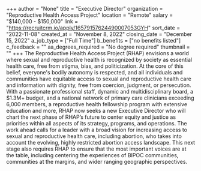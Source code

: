 +++
author = "None"
title = "Executive Director"
organization = "Reproductive Health Access Project"
location = "Remote"
salary = "$140,000 - $150,000"
link = "https://recruitcrm.io/apply/16579157624490007053GYH"
sort_date = "2022-11-08"
created_at = "November 8, 2022"
closing_date = "December 15, 2022"
a_job_type = ["Full Time"]
b_benefits = ["no benefits listed"]
c_feedback = ""
aa_degrees_required = "No degree required"
thumbnail = ""
+++
The Reproductive Health Access Project (RHAP) envisions a world where sexual and reproductive health is recognized by society as essential health care, free from stigma, bias, and politicization. At the core of this belief, everyone's bodily autonomy is respected, and all individuals and communities have equitable access to sexual and reproductive health care and information with dignity, free from coercion, judgment, or persecution. With a passionate professional staff, dynamic and multidisciplinary board, a $1.3M+ budget, and a national network of primary care clinicians exceeding 6,000 members, a reproductive health fellowship program with extensive education and more, RHAP now seeks a new Executive Director who will chart the next phase of RHAP’s future to center equity and justice as priorities within all aspects of its strategy, programs, and operations. The work ahead calls for a leader with a broad vision for increasing access to sexual and reproductive health care, including abortion, who takes into account the evolving, highly restricted abortion access landscape. This next stage also requires RHAP to ensure that the most important voices are at the table, including centering the experiences of BIPOC communities, communities at the margins, and wider ranging geographic perspectives.